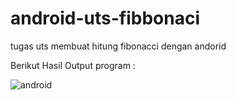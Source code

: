 # android-uts-fibbonaci
tugas uts membuat hitung fibonacci dengan andorid

Berikut Hasil Output program :


![android](https://github.com/adam-webdev/android-uts-fibbonaci/assets/75572469/be8f5168-c420-437a-a401-a427078bdae5)
